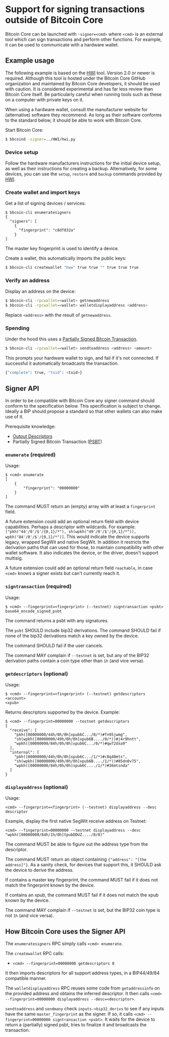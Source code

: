# Support for signing transactions outside of Bitcoin Core

Bitcoin Core can be launched with `-signer=<cmd>` where `<cmd>` is an external tool which can sign transactions and perform other functions. For example, it can be used to communicate with a hardware wallet.

## Example usage

The following example is based on the [HWI](https://github.com/bbcoin-core/HWI) tool. Version 2.0 or newer is required. Although this tool is hosted under the Bitcoin Core GitHub organization and maintained by Bitcoin Core developers, it should be used with caution. It is considered experimental and has far less review than Bitcoin Core itself. Be particularly careful when running tools such as these on a computer with private keys on it.

When using a hardware wallet, consult the manufacturer website for (alternative) software they recommend. As long as their software conforms to the standard below, it should be able to work with Bitcoin Core.

Start Bitcoin Core:

```sh
$ bbcoind -signer=../HWI/hwi.py
```

### Device setup

Follow the hardware manufacturers instructions for the initial device setup, as well as their instructions for creating a backup. Alternatively, for some devices, you can use the `setup`, `restore` and `backup` commands provided by [HWI](https://github.com/bbcoin-core/HWI).

### Create wallet and import keys

Get a list of signing devices / services:

```
$ bbcoin-cli enumeratesigners
{
  "signers": [
    {
      "fingerprint": "c8df832a"
    }
]
```

The master key fingerprint is used to identify a device.

Create a wallet, this automatically imports the public keys:

```sh
$ bbcoin-cli createwallet "hww" true true "" true true true
```

### Verify an address

Display an address on the device:

```sh
$ bbcoin-cli -rpcwallet=<wallet> getnewaddress
$ bbcoin-cli -rpcwallet=<wallet> walletdisplayaddress <address>
```

Replace `<address>` with the result of `getnewaddress`.

### Spending

Under the hood this uses a [Partially Signed Bitcoin Transaction](psbt.md).

```sh
$ bbcoin-cli -rpcwallet=<wallet> sendtoaddress <address> <amount>
```

This prompts your hardware wallet to sign, and fail if it's not connected. If successful
it automatically broadcasts the transaction.

```sh
{"complete": true, "txid": <txid>}
```

## Signer API

In order to be compatible with Bitcoin Core any signer command should conform to the specification below. This specification is subject to change. Ideally a BIP should propose a standard so that other wallets can also make use of it.

Prerequisite knowledge:
* [Output Descriptors](descriptors.md)
* Partially Signed Bitcoin Transaction ([PSBT](psbt.md))

### `enumerate` (required)

Usage:
```
$ <cmd> enumerate
[
    {
        "fingerprint": "00000000"
    }
]
```

The command MUST return an (empty) array with at least a `fingerprint` field.

A future extension could add an optional return field with device capabilities. Perhaps a descriptor with wildcards. For example: `["pkh("44'/0'/$'/{0,1}/*"), sh(wpkh("49'/0'/$'/{0,1}/*")), wpkh("84'/0'/$'/{0,1}/*")]`. This would indicate the device supports legacy, wrapped SegWit and native SegWit. In addition it restricts the derivation paths that can used for those, to maintain compatibility with other wallet software. It also indicates the device, or the driver, doesn't support multisig.

A future extension could add an optional return field `reachable`, in case `<cmd>` knows a signer exists but can't currently reach it.

### `signtransaction` (required)

Usage:
```
$ <cmd> --fingerprint=<fingerprint> (--testnet) signtransaction <psbt>
base64_encode_signed_psbt
```

The command returns a psbt with any signatures.

The `psbt` SHOULD include bip32 derivations. The command SHOULD fail if none of the bip32 derivations match a key owned by the device.

The command SHOULD fail if the user cancels.

The command MAY complain if `--testnet` is set, but any of the BIP32 derivation paths contain a coin type other than `1h` (and vice versa).

### `getdescriptors` (optional)

Usage:

```
$ <cmd> --fingerprint=<fingerprint> (--testnet) getdescriptors <account>
<xpub>
```

Returns descriptors supported by the device. Example:

```
$ <cmd> --fingerprint=00000000 --testnet getdescriptors
{
  "receive": [
    "pkh([00000000/44h/0h/0h]xpub6C.../0/*)#fn95jwmg",
    "sh(wpkh([00000000/49h/0h/0h]xpub6B..../0/*))#j4r9hntt",
    "wpkh([00000000/84h/0h/0h]xpub6C.../0/*)#qw72dxa9"
  ],
  "internal": [
    "pkh([00000000/44h/0h/0h]xpub6C.../1/*)#c8q40mts",
    "sh(wpkh([00000000/49h/0h/0h]xpub6B..../1/*))#85dn0v75",
    "wpkh([00000000/84h/0h/0h]xpub6C..../1/*)#36mtsnda"
  ]
}
```

### `displayaddress` (optional)

Usage:
```
<cmd> --fingerprint=<fingerprint> (--testnet) displayaddress --desc descriptor
```

Example, display the first native SegWit receive address on Testnet:

```
<cmd> --fingerprint=00000000 --testnet displayaddress --desc "wpkh([00000000/84h/1h/0h]tpubDDUZ..../0/0)"
```

The command MUST be able to figure out the address type from the descriptor.

The command MUST return an object containing `{"address": "[the address]"}`.
As a sanity check, for devices that support this, it SHOULD ask the device to derive the address.

If <descriptor> contains a master key fingerprint, the command MUST fail if it does not match the fingerprint known by the device.

If <descriptor> contains an xpub, the command MUST fail if it does not match the xpub known by the device.

The command MAY complain if `--testnet` is set, but the BIP32 coin type is not `1h` (and vice versa).

## How Bitcoin Core uses the Signer API

The `enumeratesigners` RPC simply calls `<cmd> enumerate`.

The `createwallet` RPC calls:

* `<cmd> --fingerprint=00000000 getdescriptors 0`

It then imports descriptors for all support address types, in a BIP44/49/84 compatible manner.

The `walletdisplayaddress` RPC reuses some code from `getaddressinfo` on the provided address and obtains the inferred descriptor. It then calls `<cmd> --fingerprint=00000000 displayaddress --desc=<descriptor>`.

`sendtoaddress` and `sendmany` check `inputs->bip32_derivs` to see if any inputs have the same `master_fingerprint` as the signer. If so, it calls `<cmd> --fingerprint=00000000 signtransaction <psbt>`. It waits for the device to return a (partially) signed psbt, tries to finalize it and broadcasts the transaction.
